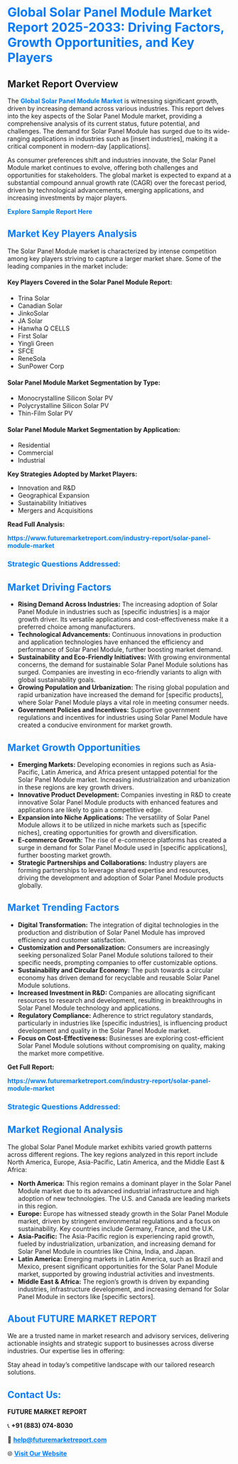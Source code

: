 <h1 style="color: #007BFF;">Global Solar Panel Module Market Report 2025-2033: Driving Factors, Growth Opportunities, and Key Players</h1>

<section id="overview">
<h2>Market Report Overview</h2>
<p>The <a href="https://www.futuremarketreport.com/industry-report/solar-panel-module-market" style="color: #007BFF; text-decoration: none;"><strong>Global Solar Panel Module Market</strong></a> is witnessing significant growth, driven by increasing demand across various industries. This report delves into the key aspects of the Solar Panel Module market, providing a comprehensive analysis of its current status, future potential, and challenges. The demand for Solar Panel Module has surged due to its wide-ranging applications in industries such as [insert industries], making it a critical component in modern-day [applications].</p>
<p>As consumer preferences shift and industries innovate, the Solar Panel Module market continues to evolve, offering both challenges and opportunities for stakeholders. The global market is expected to expand at a substantial compound annual growth rate (CAGR) over the forecast period, driven by technological advancements, emerging applications, and increasing investments by major players.</p>
</section>

<section id="overview">
<p><a href="https://www.futuremarketreport.com/request-sample/reportId=98054" style="color: #007BFF; text-decoration: none;"><strong>Explore Sample Report Here</strong></a></p>
</section>

<section id="key-players">
<h2 style="color: #007BFF;">Market Key Players Analysis</h2>
<p>The Solar Panel Module market is characterized by intense competition among key players striving to capture a larger market share. Some of the leading companies in the market include:</p>
<h4>Key Players Covered in the Solar Panel Module Report:</h4>
<ul><li>Trina Solar</li><li>Canadian Solar</li><li>JinkoSolar</li><li>JA Solar</li><li>Hanwha Q CELLS</li><li>First Solar</li><li>Yingli Green</li><li>SFCE</li><li>ReneSola</li><li>SunPower Corp</li></ul>
<h4>Solar Panel Module Market Segmentation by Type:</h4>
<ul><li>Monocrystalline Silicon Solar PV</li><li>Polycrystalline Silicon Solar PV</li><li>Thin-Film Solar PV</li></ul>

<h4>Solar Panel Module Market Segmentation by Application:</h4>
<ul><li>Residential</li><li>Commercial</li><li>Industrial</li></ul>
<p><strong>Key Strategies Adopted by Market Players:</strong></p>
<ul>
<li>Innovation and R&D</li>
<li>Geographical Expansion</li>
<li>Sustainability Initiatives</li>
<li>Mergers and Acquisitions</li>
</ul>
</section>

<section>
<p><strong>Read Full Analysis: </strong></p><a href="https://www.futuremarketreport.com/industry-report/solar-panel-module-market" style="color: #007BFF; text-decoration: none;"><strong>https://www.futuremarketreport.com/industry-report/solar-panel-module-market</strong></a>
<h3 style="color: #007BFF;">Strategic Questions Addressed:</h3>
</section>

<section id="driving-factors">
<h2 style="color: #007BFF;">Market Driving Factors</h2>
<ul>
<li><strong>Rising Demand Across Industries:</strong> The increasing adoption of Solar Panel Module in industries such as [specific industries] is a major growth driver. Its versatile applications and cost-effectiveness make it a preferred choice among manufacturers.</li>
<li><strong>Technological Advancements:</strong> Continuous innovations in production and application technologies have enhanced the efficiency and performance of Solar Panel Module, further boosting market demand.</li>
<li><strong>Sustainability and Eco-Friendly Initiatives:</strong> With growing environmental concerns, the demand for sustainable Solar Panel Module solutions has surged. Companies are investing in eco-friendly variants to align with global sustainability goals.</li>
<li><strong>Growing Population and Urbanization:</strong> The rising global population and rapid urbanization have increased the demand for [specific products], where Solar Panel Module plays a vital role in meeting consumer needs.</li>
<li><strong>Government Policies and Incentives:</strong> Supportive government regulations and incentives for industries using Solar Panel Module have created a conducive environment for market growth.</li>
</ul>
</section>

<section id="growth-opportunities">
<h2 style="color: #007BFF;">Market Growth Opportunities</h2>
<ul>
<li><strong>Emerging Markets:</strong> Developing economies in regions such as Asia-Pacific, Latin America, and Africa present untapped potential for the Solar Panel Module market. Increasing industrialization and urbanization in these regions are key growth drivers.</li>
<li><strong>Innovative Product Development:</strong> Companies investing in R&D to create innovative Solar Panel Module products with enhanced features and applications are likely to gain a competitive edge.</li>
<li><strong>Expansion into Niche Applications:</strong> The versatility of Solar Panel Module allows it to be utilized in niche markets such as [specific niches], creating opportunities for growth and diversification.</li>
<li><strong>E-commerce Growth:</strong> The rise of e-commerce platforms has created a surge in demand for Solar Panel Module used in [specific applications], further boosting market growth.</li>
<li><strong>Strategic Partnerships and Collaborations:</strong> Industry players are forming partnerships to leverage shared expertise and resources, driving the development and adoption of Solar Panel Module products globally.</li>
</ul>
</section>

<section id="trending-factors">
<h2 style="color: #007BFF;">Market Trending Factors</h2>
<ul>
<li><strong>Digital Transformation:</strong> The integration of digital technologies in the production and distribution of Solar Panel Module has improved efficiency and customer satisfaction.</li>
<li><strong>Customization and Personalization:</strong> Consumers are increasingly seeking personalized Solar Panel Module solutions tailored to their specific needs, prompting companies to offer customizable options.</li>
<li><strong>Sustainability and Circular Economy:</strong> The push towards a circular economy has driven demand for recyclable and reusable Solar Panel Module solutions.</li>
<li><strong>Increased Investment in R&D:</strong> Companies are allocating significant resources to research and development, resulting in breakthroughs in Solar Panel Module technology and applications.</li>
<li><strong>Regulatory Compliance:</strong> Adherence to strict regulatory standards, particularly in industries like [specific industries], is influencing product development and quality in the Solar Panel Module market.</li>
<li><strong>Focus on Cost-Effectiveness:</strong> Businesses are exploring cost-efficient Solar Panel Module solutions without compromising on quality, making the market more competitive.</li>
</ul>
</section>

<section>
<p><strong>Get Full Report: </strong></p><a href="https://www.futuremarketreport.com/industry-report/solar-panel-module-market" style="color: #007BFF; text-decoration: none;"><strong>https://www.futuremarketreport.com/industry-report/solar-panel-module-market</strong></a>
<h3 style="color: #007BFF;">Strategic Questions Addressed:</h3>
</section>


<section id="regional-analysis">
<h2 style="color: #007BFF;">Market Regional Analysis</h2>
<p>The global Solar Panel Module market exhibits varied growth patterns across different regions. The key regions analyzed in this report include North America, Europe, Asia-Pacific, Latin America, and the Middle East & Africa:</p>
<ul>
<li><strong>North America:</strong> This region remains a dominant player in the Solar Panel Module market due to its advanced industrial infrastructure and high adoption of new technologies. The U.S. and Canada are leading markets in this region.</li>
<li><strong>Europe:</strong> Europe has witnessed steady growth in the Solar Panel Module market, driven by stringent environmental regulations and a focus on sustainability. Key countries include Germany, France, and the U.K.</li>
<li><strong>Asia-Pacific:</strong> The Asia-Pacific region is experiencing rapid growth, fueled by industrialization, urbanization, and increasing demand for Solar Panel Module in countries like China, India, and Japan.</li>
<li><strong>Latin America:</strong> Emerging markets in Latin America, such as Brazil and Mexico, present significant opportunities for the Solar Panel Module market, supported by growing industrial activities and investments.</li>
<li><strong>Middle East & Africa:</strong> The region’s growth is driven by expanding industries, infrastructure development, and increasing demand for Solar Panel Module in sectors like [specific sectors].</li>
</ul>
</section>

<footer>
<h2 style="color: #007BFF;">About FUTURE MARKET REPORT</h2>
<p>We are a trusted name in market research and advisory services, delivering actionable insights and strategic support to businesses across diverse industries. Our expertise lies in offering:</p>

<p>Stay ahead in today’s competitive landscape with our tailored research solutions.</p>

<h2 style="color: #007BFF;">Contact Us:</h2>
<p><strong>FUTURE MARKET REPORT</strong></p>
<p>📞 <strong>+91 (883) 074-8030</strong></p>
<p>📧 <strong><a href="mailto:help@futuremarketreport.com" style="color: #007BFF;">help@futuremarketreport.com</a></strong></p>
<p>🌐 <strong><a href="https://www.futuremarketreport.com/" style="color: #007BFF;">Visit Our Website</a></strong></p>
</footer>